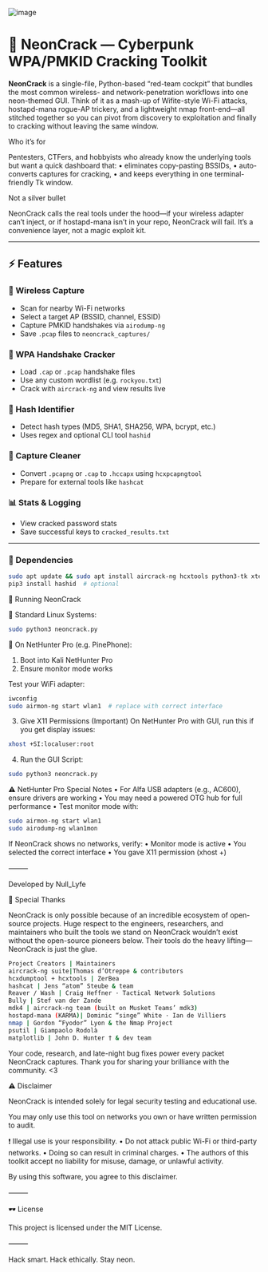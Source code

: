 ![image](https://github.com/user-attachments/assets/98c1370a-47e6-4927-8484-9343c74c2ea5)

# 🧬 NeonCrack — Cyberpunk WPA/PMKID Cracking Toolkit

**NeonCrack** is a single-file, Python-based “red-team cockpit” that bundles the most common wireless- and network-penetration workflows into one neon-themed GUI. Think of it as a mash-up of Wifite-style Wi-Fi attacks, hostapd-mana rogue-AP trickery, and a lightweight nmap front-end—all stitched together so you can pivot from discovery to exploitation and finally to cracking without leaving the same window.

Who it’s for

Pentesters, CTFers, and hobbyists who already know the underlying tools but want a quick dashboard that:
	•	eliminates copy-pasting BSSIDs,
	•	auto-converts captures for cracking,
	•	and keeps everything in one terminal-friendly Tk window.

 Not a silver bullet
 
 NeonCrack calls the real tools under the hood—if your wireless adapter can’t inject, or if hostapd-mana isn’t in your repo, NeonCrack will fail. It’s a convenience layer, not a magic exploit kit.

---

## ⚡ Features

### 📡 Wireless Capture
- Scan for nearby Wi-Fi networks
- Select a target AP (BSSID, channel, ESSID)
- Capture PMKID handshakes via `airodump-ng`
- Save `.pcap` files to `neoncrack_captures/`

### 🧨 WPA Handshake Cracker
- Load `.cap` or `.pcap` handshake files
- Use any custom wordlist (e.g. `rockyou.txt`)
- Crack with `aircrack-ng` and view results live

### 🔎 Hash Identifier
- Detect hash types (MD5, SHA1, SHA256, WPA, bcrypt, etc.)
- Uses regex and optional CLI tool `hashid`

### 🧹 Capture Cleaner
- Convert `.pcapng` or `.cap` to `.hccapx` using `hcxpcapngtool`
- Prepare for external tools like `hashcat`

### 📊 Stats & Logging
- View cracked password stats
- Save successful keys to `cracked_results.txt`

---


### 🔧 Dependencies

```bash
sudo apt update && sudo apt install aircrack-ng hcxtools python3-tk xterm
pip3 install hashid  # optional
```

🧠 Running NeonCrack

🔸 Standard Linux Systems:
```bash
sudo python3 neoncrack.py
```
🔸 On NetHunter Pro (e.g. PinePhone):
1.	Boot into Kali NetHunter Pro
2.	Ensure monitor mode works

 Test your WiFi adapter:
```bash
iwconfig
sudo airmon-ng start wlan1  # replace with correct interface
```

3.	Give X11 Permissions (Important)
On NetHunter Pro with GUI, run this if you get display issues:
```bash
xhost +SI:localuser:root
```
4.	Run the GUI Script:
   ```bash
sudo python3 neoncrack.py
```
⚠️ NetHunter Pro Special Notes
	•	For Alfa USB adapters (e.g., AC600), ensure drivers are working
	•	You may need a powered OTG hub for full performance
	•	Test monitor mode with:
 ```bash
sudo airmon-ng start wlan1
sudo airodump-ng wlan1mon
```
   
If NeonCrack shows no networks, verify:
	•	Monitor mode is active
	•	You selected the correct interface
	•	You gave X11 permission (xhost +)






⸻

Developed by Null_Lyfe

🙏 Special Thanks

NeonCrack is only possible because of an incredible ecosystem of open-source projects.
Huge respect to the engineers, researchers, and maintainers who built the tools we stand on NeonCrack wouldn’t exist without the open-source pioneers below.
Their tools do the heavy lifting—NeonCrack is just the glue.

```bash
Project Creators | Maintainers
aircrack-ng suite|Thomas d’Otreppe & contributors
hcxdumptool + hcxtools | ZerBea
hashcat | Jens “atom” Steube & team
Reaver / Wash | Craig Heffner · Tactical Network Solutions
Bully | Stef van der Zande
mdk4 | aircrack-ng team (built on Musket Teams’ mdk3)
hostapd-mana (KARMA)| Dominic “singe” White · Ian de Villiers
nmap | Gordon “Fyodor” Lyon & the Nmap Project
psutil | Giampaolo Rodolà
matplotlib | John D. Hunter † & dev team
```
Your code, research, and late-night bug fixes power every packet NeonCrack captures.
Thank you for sharing your brilliance with the community. <3

⚠️ Disclaimer

NeonCrack is intended solely for legal security testing and educational use.

You may only use this tool on networks you own or have written permission to audit.

❗ Illegal use is your responsibility.
	•	Do not attack public Wi-Fi or third-party networks.
	•	Doing so can result in criminal charges.
	•	The authors of this toolkit accept no liability for misuse, damage, or unlawful activity.

By using this software, you agree to this disclaimer.

⸻

🕶 License

This project is licensed under the MIT License.

⸻

Hack smart. Hack ethically. Stay neon.



